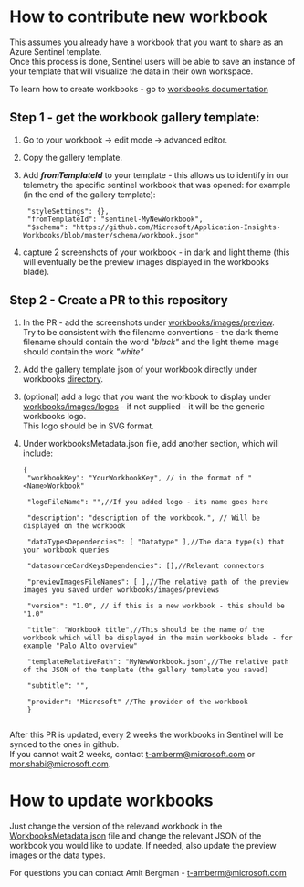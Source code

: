 # How to contribute new workbook

This assumes you already have a workbook that you want to share as an Azure Sentinel template.<br/>
Once this process is done, Sentinel users will be able to save an instance of your template that will visualize the data in their own workspace. 

To learn how to create workbooks - go to [workbooks documentation](https://docs.microsoft.com/en-us/azure/azure-monitor/app/usage-workbooks) 

## Step 1 - get the workbook gallery template:

1. Go to your workbook -> edit mode -> advanced editor.
2. Copy the gallery template.
3. Add **_fromTemplateId_** to your template - this allows us to identify in our telemetry the specific sentinel workbook that was opened: for example (in the end of the gallery template):

   ```
    "styleSettings": {},
    "fromTemplateId": "sentinel-MyNewWorkbook",
    "$schema": "https://github.com/Microsoft/Application-Insights-Workbooks/blob/master/schema/workbook.json"

4. capture 2 screenshots of your workbook - in dark and light theme (this will eventually be the preview images displayed in the workbooks blade).

## Step 2 - Create a PR to this repository

1. In the PR - add the screenshots under [workbooks/images/preview](https://github.com/Azure/Azure-Sentinel/tree/master/Workbooks/Images/Preview). <br/>Try to be consistent with the filename conventions - the dark theme filename should contain the word _"black"_ and the light theme image should contain the work _"white"_
2. Add the gallery template json of your workbook directly under workbooks [directory](https://github.com/Azure/Azure-Sentinel/tree/master/Workbooks).
3. (optional) add a logo that you want the workbook to display under [workbooks/images/logos](https://github.com/Azure/Azure-Sentinel/tree/master/Workbooks/Images/Logos) - if not supplied - it will be the generic workbooks logo. <br/>
This logo should be in SVG format.
4. Under workbooksMetadata.json file, add another section, which will include:

   ```
   {
    "workbookKey": "YourWorkbookKey", // in the format of "<Name>Workbook"
    
    "logoFileName": "",//If you added logo - its name goes here
    
    "description": "description of the workbook.", // Will be displayed on the workbook
    
    "dataTypesDependencies": [ "Datatype" ],//The data type(s) that your workbook queries
    
    "datasourceCardKeysDependencies": [],//Relevant connectors
    
    "previewImagesFileNames": [ ],//The relative path of the preview images you saved under workbooks/images/previews
    
    "version": "1.0", // if this is a new workbook - this should be "1.0"
    
    "title": "Workbook title",//This should be the name of the workbook which will be displayed in the main workbooks blade - for example "Palo Alto overview"
    
    "templateRelativePath": "MyNewWorkbook.json",//The relative path of the JSON of the template (the gallery template you saved) 
    
    "subtitle": "",
    
    "provider": "Microsoft" //The provider of the workbook
    }
  
  After this PR is updated, every 2 weeks the workbooks in Sentinel will be synced to the ones in github.<br/>
  If you cannot wait 2 weeks, contact t-amberm@microsoft.com or mor.shabi@microsoft.com.
  
 
# How to update workbooks

Just change the version of the relevand workbook in the [WorkbooksMetadata.json](https://github.com/Azure/Azure-Sentinel/blob/master/Workbooks/WorkbooksMetadata.json) file and change the relevant JSON of the workbook you would like to update.
If needed, also update the preview images or the data types.


For questions you can contact Amit Bergman - t-amberm@microsoft.com
